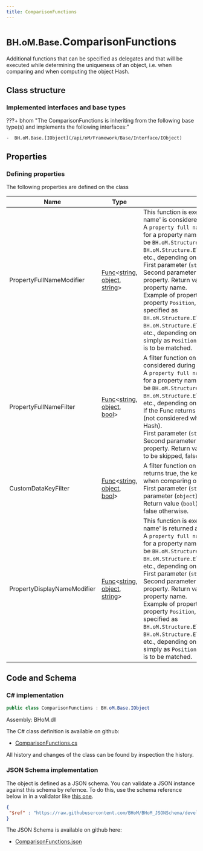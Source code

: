 ```yaml
---
title: ComparisonFunctions
---
```


# <small>BH.oM.Base.</small>**ComparisonFunctions**

Additional functions that can be specified as delegates and that will be executed while determining the uniqueness of an object, i.e. when comparing and when computing the object Hash.

## Class structure

### Implemented interfaces and base types

???+ bhom "The ComparisonFunctions is inheriting from the following base type(s) and implements the following interfaces:"

    -  BH.oM.Base.[IObject](/api/oM/Framework/Base/Interface/IObject)


## Properties



### Defining properties

The following properties are defined on the class

| Name             | Type             | Description      | Quantity         |
|------------------|------------------|------------------|------------------|
| PropertyFullNameModifier | [Func](https://learn.microsoft.com/en-us/dotnet/api/System.Func-3?view=netstandard-2.0)&lt;[string](https://learn.microsoft.com/en-us/dotnet/api/System.String?view=netstandard-2.0), [object](https://learn.microsoft.com/en-us/dotnet/api/System.Object?view=netstandard-2.0), [string](https://learn.microsoft.com/en-us/dotnet/api/System.String?view=netstandard-2.0)&gt; | This function is executed every time a 'property full name' is considered, and it modifies it.<br>A `property full name` is the full property path, e.g. for a property named `Position`, the full name could be `BH.oM.Structure.Elements.Node.Position` or `BH.oM.Structure.Elements.Bar.StartNode.Position`, etc., depending on the object being considered.<br>First parameter (`string`): property full name. Second parameter (`object`): the object holding this property. Return value (`string`): the modified property name.<br>Example of property path: if interested in the property `Position`, the property path can be specified as `BH.oM.Structure.Elements.Node.Position` or `BH.oM.Structure.Elements.Bar.StartNode.Position`, etc., depending on the object being considered, or simply as `Position` if any property named as such is to be matched. | - |
| PropertyFullNameFilter | [Func](https://learn.microsoft.com/en-us/dotnet/api/System.Func-3?view=netstandard-2.0)&lt;[string](https://learn.microsoft.com/en-us/dotnet/api/System.String?view=netstandard-2.0), [object](https://learn.microsoft.com/en-us/dotnet/api/System.Object?view=netstandard-2.0), [bool](https://learn.microsoft.com/en-us/dotnet/api/System.Boolean?view=netstandard-2.0)&gt; | A filter function on each 'property full name' being considered during comparison.<br>A `property full name` is the full property path, e.g. for a property named `Position`, the full name could be `BH.oM.Structure.Elements.Node.Position` or `BH.oM.Structure.Elements.Bar.StartNode.Position`, etc., depending on the object being considered.<br>If the Func returns true, the property is skipped (not considered when comparing or computing the Hash).<br>First parameter (`string`): property full name. Second parameter (`object`): the object holding this property. Return value (`bool`): true if the property is to be skipped, false otherwise. | - |
| CustomDataKeyFilter | [Func](https://learn.microsoft.com/en-us/dotnet/api/System.Func-3?view=netstandard-2.0)&lt;[string](https://learn.microsoft.com/en-us/dotnet/api/System.String?view=netstandard-2.0), [object](https://learn.microsoft.com/en-us/dotnet/api/System.Object?view=netstandard-2.0), [bool](https://learn.microsoft.com/en-us/dotnet/api/System.Boolean?view=netstandard-2.0)&gt; | A filter function on CustomData keys. If the Func returns true, the key is skipped (not considered when comparing or computing the Hash).<br>First parameter (`string`): Custom Data key. Second parameter (`object`): the CustomData dictionary. Return value (`bool`): true if the key is to be skipped, false otherwise. | - |
| PropertyDisplayNameModifier | [Func](https://learn.microsoft.com/en-us/dotnet/api/System.Func-3?view=netstandard-2.0)&lt;[string](https://learn.microsoft.com/en-us/dotnet/api/System.String?view=netstandard-2.0), [object](https://learn.microsoft.com/en-us/dotnet/api/System.Object?view=netstandard-2.0), [string](https://learn.microsoft.com/en-us/dotnet/api/System.String?view=netstandard-2.0)&gt; | This function is executed before a 'property full name' is returned as a difference, and it modifies it.<br>A `property full name` is the full property path, e.g. for a property named `Position`, the full name could be `BH.oM.Structure.Elements.Node.Position` or `BH.oM.Structure.Elements.Bar.StartNode.Position`, etc., depending on the object being considered.<br>First parameter (`string`): property full name. Second parameter (`object`): the object holding this property. Return value (`string`): the modified property name.<br>Example of property path: if interested in the property `Position`, the property path can be specified as `BH.oM.Structure.Elements.Node.Position` or `BH.oM.Structure.Elements.Bar.StartNode.Position`, etc., depending on the object being considered, or simply as `Position` if any property named as such is to be matched. | - |


## Code and Schema

### C# implementation

``` C# title="C#"
public class ComparisonFunctions : BH.oM.Base.IObject
```

Assembly: BHoM.dll

The C# class definition is available on github:

- [ComparisonFunctions.cs](https://github.com/BHoM/BHoM/blob/develop/BHoM/ComparisonFunctions.cs)

All history and changes of the class can be found by inspection the history.
### JSON Schema implementation

The object is defined as a JSON schema. You can validate a JSON instance against this schema by refernce. To do this, use the schema reference below in in a validator like [this one](https://www.jsonschemavalidator.net/).

``` json title="JSON Schema"
{
 "$ref" : "https://raw.githubusercontent.com/BHoM/BHoM_JSONSchema/develop/BHoM/ComparisonFunctions.json"
}
```

The JSON Schema is available on github here:

- [ComparisonFunctions.json](https://github.com/BHoM/BHoM_JSONSchema/blob/develop/BHoM/ComparisonFunctions.json)
